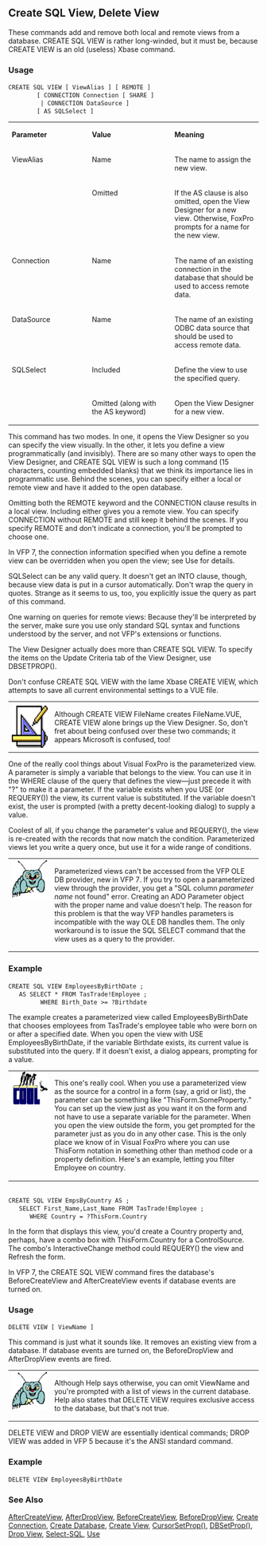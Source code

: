 ## Create SQL View, Delete View

These commands add and remove both local and remote views from a database. CREATE SQL VIEW is rather long-winded, but it must be, because CREATE VIEW is an old (useless) Xbase command.

### Usage

```foxpro
CREATE SQL VIEW [ ViewAlias ] [ REMOTE ]
        [ CONNECTION Connection [ SHARE ]
         | CONNECTION DataSource ]
        [ AS SQLSelect ]
```
<table>
<tr>
  <td width="32%" valign="top">
  <p><b>Parameter</b></p>
  </td>
  <td width="23%" valign="top">
  <p><b>Value</b></p>
  </td>
  <td width="45%" valign="top">
  <p><b>Meaning</b></p>
  </td>
 </tr>
<tr>
  <td width="32%" rowspan="2" valign="top">
  <p>ViewAlias</p>
  </td>
  <td width="23%" valign="top">
  <p>Name</p>
  </td>
  <td width="45%" valign="top">
  <p>The name to assign the new view. </p>
  </td>
 </tr>
<tr>
  <td width="33%" valign="top">
  <p>Omitted</p>
  </td>
  <td width="67%" valign="top">
  <p>If the AS clause is also omitted, open the View Designer for a new view. Otherwise, FoxPro prompts for a name for the new view.</p>
  </td>
 </tr>
<tr>
  <td width="32%" valign="top">
  <p>Connection</p>
  </td>
  <td width="23%" valign="top">
  <p>Name</p>
  </td>
  <td width="45%" valign="top">
  <p>The name of an existing connection in the database that should be used to access remote data.</p>
  </td>
 </tr>
<tr>
  <td width="32%" valign="top">
  <p>DataSource</p>
  </td>
  <td width="23%" valign="top">
  <p>Name</p>
  </td>
  <td width="45%" valign="top">
  <p>The name of an existing ODBC data source that should be used to access remote data.</p>
  </td>
 </tr>
<tr>
  <td width="32%" rowspan="2" valign="top">
  <p>SQLSelect</p>
  </td>
  <td width="23%" valign="top">
  <p>Included</p>
  </td>
  <td width="45%" valign="top">
  <p>Define the view to use the specified query.</p>
  </td>
 </tr>
<tr>
  <td width="33%" valign="top">
  <p>Omitted (along with the AS keyword)</p>
  </td>
  <td width="67%" valign="top">
  <p>Open the View Designer for a new view.</p>
  </td>
 </tr>
</table>

This command has two modes. In one, it opens the View Designer so you can specify the view visually. In the other, it lets you define a view programmatically (and invisibly). There are so many other ways to open the View Designer, and CREATE SQL VIEW is such a long command (15 characters, counting embedded blanks) that we think its importance lies in programmatic use. Behind the scenes, you can specify either a local or remote view and have it added to the open database.

Omitting both the REMOTE keyword and the CONNECTION clause results in a local view. Including either gives you a remote view. You can specify CONNECTION without REMOTE and still keep it behind the scenes. If you specify REMOTE and don't indicate a connection, you'll be prompted to choose one.

In VFP 7, the connection information specified when you define a remote view can be overridden when you open the view; see Use for details.

SQLSelect can be any valid query. It doesn't get an INTO clause, though, because view data is put in a cursor automatically. Don't wrap the query in quotes. Strange as it seems to us, too, you explicitly issue the query as part of this command. 

One warning on queries for remote views: Because they'll be interpreted by the server, make sure you use only standard SQL syntax and functions understood by the server, and not VFP's extensions or functions.

The View Designer actually does more than CREATE SQL VIEW. To specify the items on the Update Criteria tab of the View Designer, use DBSETPROP().

Don't confuse CREATE SQL VIEW with the lame Xbase CREATE VIEW, which attempts to save all current environmental settings to a VUE file.

<table>
<tr>
  <td width="17%" valign="top">
<img width="94" height="93" src="Design.gif">
  </td>
  <td width="83%">
  <p>Although CREATE VIEW FileName creates FileName.VUE, CREATE VIEW alone brings up the View Designer. So, don't fret about being confused over these two commands; it appears Microsoft is confused, too!</p>
  </td>
 </tr>
</table>

One of the really cool things about Visual FoxPro is the parameterized view. A parameter is simply a variable that belongs to the view. You can use it in the WHERE clause of the query that defines the view&mdash;just precede it with "?" to make it a parameter. If the variable exists when you USE (or REQUERY()) the view, its current value is substituted. If the variable doesn't exist, the user is prompted (with a pretty decent-looking dialog) to supply a value.

Coolest of all, if you change the parameter's value and REQUERY(), the view is re-created with the records that now match the condition. Parameterized views let you write a query once, but use it for a wide range of conditions.

<table>
<tr>
  <td width="17%" valign="top">
<img width="95" height="77" src="bug.gif">
  </td>
  <td width="83%">
  <p>Parameterized views can't be accessed from the VFP OLE DB provider, new in VFP 7. If you try to open a parameterized view through the provider, you get a &quot;SQL column <i>parameter name</i> not found&quot; error. Creating an ADO Parameter object with the proper name and value doesn't help. The reason for this problem is that the way VFP handles parameters is incompatible with the way OLE DB handles them. The only workaround is to issue the SQL SELECT command that the view uses as a query to the provider.</p>
  </td>
 </tr>
</table>

### Example

```foxpro
CREATE SQL VIEW EmployeesByBirthDate ;
   AS SELECT * FROM TasTrade!Employee ;
         WHERE Birth_Date >= ?Birthdate
```

The example creates a parameterized view called EmployeesByBirthDate that chooses employees from TasTrade's employee table who were born on or after a specified date. When you open the view with USE EmployeesByBirthDate, if the variable Birthdate exists, its current value is substituted into the query. If it doesn't exist, a dialog appears, prompting for a value.

<table>
<tr>
  <td width="17%" valign="top">
<img width="114" height="67" src="cool.gif">
  </td>
  <td width="83%">
  <p>This one's really cool. When you use a parameterized view as the source for a control in a form (say, a grid or list), the parameter can be something like &quot;ThisForm.SomeProperty.&quot; You can set up the view just as you want it on the form and not have to use a separate variable for the parameter. When you open the view outside the form, you get prompted for the parameter just as you do in any other case. This is the only place we know of in Visual FoxPro where you can use ThisForm notation in something other than method code or a property definition. Here's an example, letting you filter Employee on country.</p>
  </td>
 </tr>
</table>

```foxpro
 
CREATE SQL VIEW EmpsByCountry AS ;
   SELECT First_Name,Last_Name FROM TasTrade!Employee ;
      WHERE Country = ?ThisForm.Country
```
In the form that displays this view, you'd create a Country property and, perhaps, have a combo box with ThisForm.Country for a ControlSource. The combo's InteractiveChange method could REQUERY() the view and Refresh the form.

In VFP 7, the CREATE SQL VIEW command fires the database's BeforeCreateView and AfterCreateView events if database events are turned on.

### Usage

```foxpro
DELETE VIEW [ ViewName ]
```

This command is just what it sounds like. It removes an existing view from a database. If database events are turned on, the BeforeDropView and AfterDropView events are fired.

<table>
<tr>
  <td width="17%" valign="top">
<img width="95" height="77" src="bug.gif">
  </td>
  <td width="83%">
  <p>Although Help says otherwise, you can omit ViewName and you're prompted with a list of views in the current database. Help also states that DELETE VIEW requires exclusive access to the database, but that's not true.</p>
  </td>
 </tr>
</table>

DELETE VIEW and DROP VIEW are essentially identical commands; DROP VIEW was added in VFP 5 because it's the ANSI standard command.

### Example

```foxpro
DELETE VIEW EmployeesByBirthDate
```
### See Also

[AfterCreateView](s4g841.md), [AfterDropView](s4g846.md), [BeforeCreateView](s4g841.md), [BeforeDropView](s4g846.md), [Create Connection](s4g344.md), [Create Database](s4g315.md), [Create View](s4g107.md), [CursorSetProp()](s4g348.md), [DBSetProp()](s4g350.md), [Drop View](s4g693.md), [Select-SQL](s4g088.md), [Use](s4g424.md)